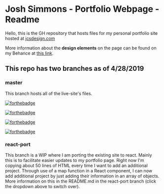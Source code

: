 # Josh Simmons - Portfolio Webpage - Readme

Hello, this is the GH repository that hosts files for my personal portfolio site hosted at [jcsdesign.com](http://jcsdesign.me/)

More information about the **design elements** on the page can be found on my Behance at [this link](https://www.behance.net/gallery/77864745/Artist-Portfolio-Site-Design).

## This repo has two branches as of 4/28/2019

### master

This branch hosts all of the live-site's files.

[![forthebadge](https://forthebadge.com/images/badges/uses-css.svg)](https://forthebadge.com)

[![forthebadge](https://forthebadge.com/images/badges/uses-html.svg)](https://forthebadge.com)

[![forthebadge](https://forthebadge.com/images/badges/uses-js.svg)](https://forthebadge.com)

[![forthebadge](https://forthebadge.com/images/badges/fuck-it-ship-it.svg)](https://forthebadge.com)

### react-port

This branch is a WIP where I am porting the existing site to react. Mainly this is to facilitate easier updates to my portfolio page. Right now I'm copying about 50 lines of HTML every time I want to add an additional project. Through use of a map function in a React component, I can now add additional project by just adding their information in an array of objects. More information on this in the README.md in the react-port branch (click the dropdown above to switch over).
